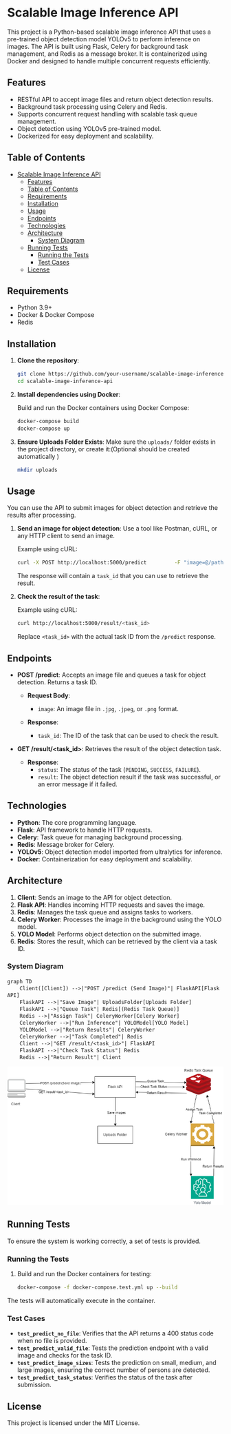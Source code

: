 
# Scalable Image Inference API

This project is a Python-based scalable image inference API that uses a pre-trained object detection model YOLOv5 to perform inference on images. The API is built using Flask, Celery for background task management, and Redis as a message broker. It is containerized using Docker and designed to handle multiple concurrent requests efficiently.

## Features

- RESTful API to accept image files and return object detection results.
- Background task processing using Celery and Redis.
- Supports concurrent request handling with scalable task queue management.
- Object detection using YOLOv5 pre-trained model.
- Dockerized for easy deployment and scalability.

## Table of Contents

- [Scalable Image Inference API](#scalable-image-inference-api)
  - [Features](#features)
  - [Table of Contents](#table-of-contents)
  - [Requirements](#requirements)
  - [Installation](#installation)
  - [Usage](#usage)
  - [Endpoints](#endpoints)
  - [Technologies](#technologies)
  - [Architecture](#architecture)
    - [System Diagram](#system-diagram)
  - [Running Tests](#running-tests)
    - [Running the Tests](#running-the-tests)
    - [Test Cases](#test-cases)
  - [License](#license)

## Requirements

- Python 3.9+
- Docker & Docker Compose
- Redis

## Installation

1. **Clone the repository**:

   ```bash
   git clone https://github.com/your-username/scalable-image-inference-api.git
   cd scalable-image-inference-api
   ```

2. **Install dependencies using Docker**:

   Build and run the Docker containers using Docker Compose:

   ```bash
   docker-compose build
   docker-compose up
   ```


3. **Ensure Uploads Folder Exists**:
   Make sure the `uploads/` folder exists in the project directory, or create it:(Optional should be created automatically )

   ```bash
   mkdir uploads
   ```

## Usage

You can use the API to submit images for object detection and retrieve the results after processing.

1. **Send an image for object detection**:
   Use a tool like Postman, cURL, or any HTTP client to send an image.

   Example using cURL:

   ```bash
   curl -X POST http://localhost:5000/predict         -F "image=@/path/to/your/image.jpg"
   ```

   The response will contain a `task_id` that you can use to retrieve the result.

2. **Check the result of the task**:

   Example using cURL:

   ```bash
   curl http://localhost:5000/result/<task_id>
   ```

   Replace `<task_id>` with the actual task ID from the `/predict` response.

## Endpoints

- **POST /predict**: Accepts an image file and queues a task for object detection. Returns a task ID.
  
  - **Request Body**: 
    - `image`: An image file in `.jpg`, `.jpeg`, or `.png` format.
  
  - **Response**: 
    - `task_id`: The ID of the task that can be used to check the result.

- **GET /result/<task_id>**: Retrieves the result of the object detection task.

  - **Response**:
    - `status`: The status of the task (`PENDING`, `SUCCESS`, `FAILURE`).
    - `result`: The object detection result if the task was successful, or an error message if it failed.

## Technologies

- **Python**: The core programming language.
- **Flask**: API framework to handle HTTP requests.
- **Celery**: Task queue for managing background processing.
- **Redis**: Message broker for Celery.
- **YOLOv5**: Object detection model imported from ultralytics for inference.
- **Docker**: Containerization for easy deployment and scalability.

## Architecture

1. **Client**: Sends an image to the API for object detection.
2. **Flask API**: Handles incoming HTTP requests and saves the image.
3. **Redis**: Manages the task queue and assigns tasks to workers.
4. **Celery Worker**: Processes the image in the background using the YOLO model.
5. **YOLO Model**: Performs object detection on the submitted image.
6. **Redis**: Stores the result, which can be retrieved by the client via a task ID.

### System Diagram

```mermaid
graph TD
    Client([Client]) -->|"POST /predict (Send Image)"| FlaskAPI[Flask API]
    FlaskAPI -->|"Save Image"| UploadsFolder[Uploads Folder]
    FlaskAPI -->|"Queue Task"| Redis[(Redis Task Queue)]
    Redis -->|"Assign Task"| CeleryWorker[Celery Worker]
    CeleryWorker -->|"Run Inference"| YOLOModel[YOLO Model]
    YOLOModel -->|"Return Results"| CeleryWorker
    CeleryWorker -->|"Task Completed"| Redis
    Client -->|"GET /result/<task_id>"| FlaskAPI
    FlaskAPI -->|"Check Task Status"| Redis
    Redis -->|"Return Result"| Client
```

![System Diagram Colored version](tests/images/system_diagram.drawio.png)

## Running Tests

To ensure the system is working correctly, a set of tests is provided.

### Running the Tests

1. Build and run the Docker containers for testing:
   ```bash
   docker-compose -f docker-compose.test.yml up --build
   ```

The tests will automatically execute in the container.

### Test Cases

- **`test_predict_no_file`**: Verifies that the API returns a 400 status code when no file is provided.
- **`test_predict_valid_file`**: Tests the prediction endpoint with a valid image and checks for the task ID.
- **`test_predict_image_sizes`**: Tests the prediction on small, medium, and large images, ensuring the correct number of persons are detected.
- **`test_predict_task_status`**: Verifies the status of the task after submission.


## License

This project is licensed under the MIT License.

